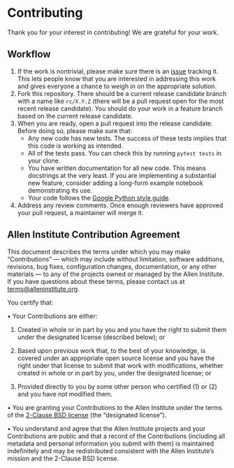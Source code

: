 Contributing
============

Thank you for your interest in contributing! We are grateful for your work.

Workflow
--------

1. If the work is nontrivial, please make sure there is an  [issue](https://github.com/alleninstitute/transcriptomic_clustering/issues) tracking it. This lets people know that you are interested in addressing this work and gives everyone a chance to weigh in on the appropriate solution.
2. Fork this repository. There should be a current release candidate branch with a name like `rc/X.Y.Z` (there will be a pull request open for the most recent release candidate). You should do your work in a feature branch based on the current release candidate.
3. When you are ready, open a pull request into the release candidate. Before doing so, please make sure that:
    - Any new code has new tests. The success of these tests implies that this code is working as intended.
    - All of the tests pass. You can check this by running `pytest tests` in your clone.
    - You have written documentation for all new code. This means docstrings at the very least. If you are implementing a substantial new feature, consider adding a long-form example notebook demonstrating its use.
    - Your code follows the [Google Python style guide](https://google.github.io/styleguide/pyguide.html).
4. Address any review comments. Once enough reviewers have approved your pull request, a maintainer will merge it.


Allen Institute Contribution Agreement
--------------------------------------

This document describes the terms under which you may make “Contributions” — 
which may include without limitation, software additions, revisions, bug fixes, configuration changes,
documentation, or any other materials — to any of the projects owned or managed by the Allen Institute.
If you have questions about these terms, please contact us at terms@alleninstitute.org.  

You certify that:

•	Your Contributions are either:

1.	Created in whole or in part by you and you have the right to submit them under the designated license 
(described below); or
2.	Based upon previous work that, to the best of your knowledge, is covered under an appropriate 
open source license and you have the right under that license to submit that work with modifications,
whether created in whole or in part by you, under the designated license; or

3.	Provided directly to you by some other person who certified (1) or (2) and you have not modified them.

•	You are granting your Contributions to the Allen Institute under the terms of the [2-Clause BSD license](https://opensource.org/licenses/BSD-2-Clause)
(the “designated license”).

•	You understand and agree that the Allen Institute projects and your Contributions are public and that 
a record of the Contributions (including all metadata and personal information you submit with them) is 
maintained indefinitely and may be redistributed consistent with the Allen Institute’s mission and the 
2-Clause BSD license.  
